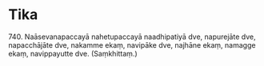 # Tika

740\. Naāsevanapaccayā nahetupaccayā naadhipatiyā dve, napurejāte dve, napacchājāte dve, nakamme ekaṃ, navipāke dve, najhāne ekaṃ, namagge ekaṃ, navippayutte dve. (Saṃkhittaṃ.)
